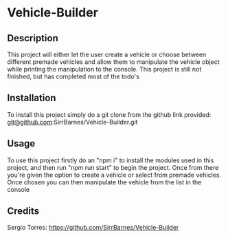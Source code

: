 # Vehicle-Builder

## Description

This project will either let the user create a vehicle or choose between different premade vehicles and allow them to manipulate the vehicle object while printing the manipulation to the console. This project is still not finished, but has completed most of the todo's

## Installation

To install this project simply do a git clone from the github link provided: git@github.com:SirrBarnes/Vehicle-Builder.git

## Usage

To use this project firstly do an "npm i" to install the modules used in this project, and then run "npm run start" to begin the project. Once from there you're given the option to create a vehicle or select from premade vehicles. Once chosen you can then manipulate the vehicle from the list in the console 

## Credits

Sergio Torres: https://github.com/SirrBarnes/Vehicle-Builder